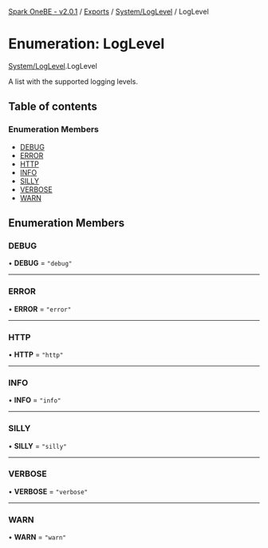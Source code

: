 [Spark OneBE - v2.0.1](../README.md) / [Exports](../modules.md) / [System/LogLevel](../modules/System_LogLevel.md) / LogLevel

# Enumeration: LogLevel

[System/LogLevel](../modules/System_LogLevel.md).LogLevel

A list with the supported logging levels.

## Table of contents

### Enumeration Members

- [DEBUG](System_LogLevel.LogLevel.md#debug)
- [ERROR](System_LogLevel.LogLevel.md#error)
- [HTTP](System_LogLevel.LogLevel.md#http)
- [INFO](System_LogLevel.LogLevel.md#info)
- [SILLY](System_LogLevel.LogLevel.md#silly)
- [VERBOSE](System_LogLevel.LogLevel.md#verbose)
- [WARN](System_LogLevel.LogLevel.md#warn)

## Enumeration Members

### DEBUG

• **DEBUG** = ``"debug"``

___

### ERROR

• **ERROR** = ``"error"``

___

### HTTP

• **HTTP** = ``"http"``

___

### INFO

• **INFO** = ``"info"``

___

### SILLY

• **SILLY** = ``"silly"``

___

### VERBOSE

• **VERBOSE** = ``"verbose"``

___

### WARN

• **WARN** = ``"warn"``
